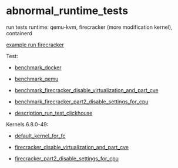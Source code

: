 # abnormal_runtime_tests
run tests runtime: qemu-kvm, firecracker (more modification kernel), containerd

[example run firecracker](./firecracker_tests/Readme.md)

Test:

- [benchmark_docker](./benchmarks/docker.md)

- [benchmark_qemu](./benchmarks/kvm.md)

- [benchmark_firecracker_disable_virtualization_and_part_cve](./benchmarks/fc.md)

- [benchmark_firecracker_part2_disable_settings_for_cpu](./benchmarks/fc-part2.md)

- [description_run_test_clickhouse](./benchmarks/manual_benchmark.md)


Kernels 6.8.0-49:

- [default_kernel_for_fc](./kernel_config/default-fc-config)

- [firecracker_disable_virtualization_and_part_cve](./kernel_config/mod-fc-config)

- [firecracker_part2_disable_settings_for_cpu](./kernel_config/mod-fc-config-max-perfomance)
